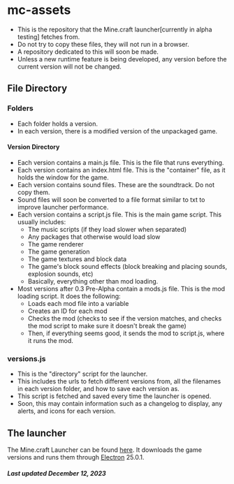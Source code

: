 # mc-assets
- This is the repository that the Mine.craft launcher[currently in alpha testing] fetches from. 
- Do not try to copy these files, they will not run in a browser.
- A repository dedicated to this will soon be made.
- Unless a new runtime feature is being developed, any version before the current version will not be changed.
## File Directory
### Folders
- Each folder holds a version.
- In each version, there is a modified version of the unpackaged game.
#### Version Directory
- Each version contains a main.js file. This is the file that runs everything.
- Each version contains an index.html file. This is the "container" file, as it holds the window for the game.
- Each version contains sound files. These are the soundtrack. Do not copy them.
- Sound files will soon be converted to a file format similar to txt to improve launcher performance. 
- Each version contains a script.js file. This is the main game script. This usually includes:
  - The music scripts (if they load slower when separated)
  - Any packages that otherwise would load slow
  - The game renderer
  - The game generation
  - The game textures and block data
  - The game's block sound effects (block breaking and placing sounds, explosion sounds, etc)
  - Basically, everything other than mod loading.
- Most versions after 0.3 Pre-Alpha contain a mods.js file. This is the mod loading script. It does the following:
  - Loads each mod file into a variable
  - Creates an ID for each mod
  - Checks the mod (checks to see if the version matches, and checks the mod script to make sure it doesn't break the game)
  - Then, if everything seems good, it sends the mod to script.js, where it runs the mod. 
### versions.js
- This is the "directory" script for the launcher.
- This includes the urls to fetch different versions from, all the filenames in each version folder, and how to save each version as.
- This script is fetched and saved every time the launcher is opened.
- Soon, this may contain information such as a changelog to display, any alerts, and icons for each version.
## The launcher
The Mine.craft Launcher can be found [here](https://github.com/Ocean-OS/mc-launcher). It downloads the game versions and runs them through [Electron](https://github.com/electron/electron) 25.0.1. 
##### Last updated December 12, 2023
